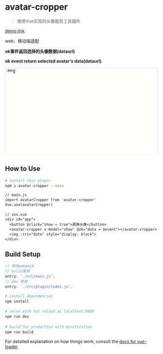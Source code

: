 # avatar-cropper

> 使用Vue实现的头像裁剪工具插件

[demo link](https://zmj97.github.io/avatar-cropper)

web、移动端适配

**ok事件返回选择的头像数据(dataurl)**

**ok event return selected avatar's data(dataurl)**

![demo gif](./demo.gif)

## How to Use

```bash
# install this plugin
npm i avatar-cropper --save
```

```vue
// main.js
import avatarCropper from 'avatar-cropper'
Vue.use(avatarCropper)

// xxx.vue
<div id="app">
  <button @click="show = true">更换头像</button>
  <avatar-cropper v-model="show" @ok="data = $event"></avatar-cropper>
  <img :src="data" style="display: block">
</div>
```

## Build Setup

```js
// 修改webpack
// build使用
entry: './src/main.js',
// dev 使用
entry: './src/plugin/index.js',
```


``` bash
# install dependencies
npm install

# serve with hot reload at localhost:8080
npm run dev

# build for production with minification
npm run build
```

For detailed explanation on how things work, consult the [docs for vue-loader](http://vuejs.github.io/vue-loader).
